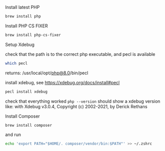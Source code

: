 Install latest PHP

```bash
brew install php
```

Install PHP CS FIXER

```bash
brew install php-cs-fixer
```

Setup Xdebug

check that the path is to the correct php executable, and pecl is available

```bash
which pecl
```

returns: /usr/local/opt/php@8.0/bin/pecl

install xdebug, see https://xdebug.org/docs/install#pecl

```bash
pecl install xdebug
```

check that everything worked
`php --version`
should show a xdebug version
like:  with Xdebug v3.0.4, Copyright (c) 2002-2021, by Derick Rethans


Install Composer 

```bash
brew install composer
```

and run

```bash
echo 'export PATH="$HOME/. composer/vendor/bin:$PATH"' >> ~/.zshrc
```
